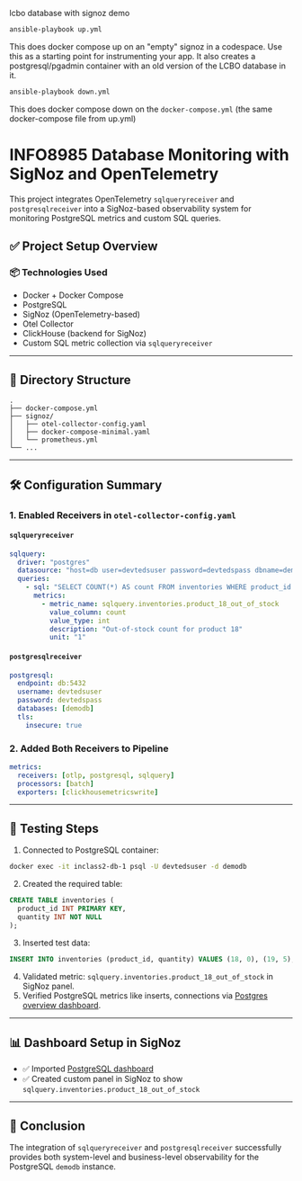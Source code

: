 lcbo database with signoz demo

```bash
ansible-playbook up.yml
```

This does docker compose up on an "empty" signoz in a codespace. Use this as a starting point for instrumenting your app. It also creates a postgresql/pgadmin container with an old version of the LCBO database in it.

```bash
ansible-playbook down.yml
```

This does docker compose down on the `docker-compose.yml` (the same docker-compose file from up.yml)






# INFO8985 Database Monitoring with SigNoz and OpenTelemetry

This project integrates OpenTelemetry `sqlqueryreceiver` and `postgresqlreceiver` into a SigNoz-based observability system for monitoring PostgreSQL metrics and custom SQL queries.

## ✅ Project Setup Overview

### 📦 Technologies Used
- Docker + Docker Compose
- PostgreSQL
- SigNoz (OpenTelemetry-based)
- Otel Collector
- ClickHouse (backend for SigNoz)
- Custom SQL metric collection via `sqlqueryreceiver`

---

## 📁 Directory Structure
```
.
├── docker-compose.yml
├── signoz/
│   ├── otel-collector-config.yaml
│   ├── docker-compose-minimal.yaml
│   └── prometheus.yml
└── ...
```

---

## 🛠️ Configuration Summary

### 1. Enabled Receivers in `otel-collector-config.yaml`

#### `sqlqueryreceiver`
```yaml
sqlquery:
  driver: "postgres"
  datasource: "host=db user=devtedsuser password=devtedspass dbname=demodb sslmode=disable"
  queries:
    - sql: "SELECT COUNT(*) AS count FROM inventories WHERE product_id = 18 AND quantity = 0"
      metrics:
        - metric_name: sqlquery.inventories.product_18_out_of_stock
          value_column: count
          value_type: int
          description: "Out-of-stock count for product 18"
          unit: "1"
```

#### `postgresqlreceiver`
```yaml
postgresql:
  endpoint: db:5432
  username: devtedsuser
  password: devtedspass
  databases: [demodb]
  tls:
    insecure: true
```

### 2. Added Both Receivers to Pipeline
```yaml
metrics:
  receivers: [otlp, postgresql, sqlquery]
  processors: [batch]
  exporters: [clickhousemetricswrite]
```

---

## 🧪 Testing Steps

1. Connected to PostgreSQL container:
```bash
docker exec -it inclass2-db-1 psql -U devtedsuser -d demodb
```
2. Created the required table:
```sql
CREATE TABLE inventories (
  product_id INT PRIMARY KEY,
  quantity INT NOT NULL
);
```
3. Inserted test data:
```sql
INSERT INTO inventories (product_id, quantity) VALUES (18, 0), (19, 5), (20, 0);
```

4. Validated metric: `sqlquery.inventories.product_18_out_of_stock` in SigNoz panel.
5. Verified PostgreSQL metrics like inserts, connections via [Postgres overview dashboard](https://signoz.io/dashboards/).

---

## 📊 Dashboard Setup in SigNoz

- ✅ Imported [PostgreSQL dashboard](https://signoz.io/dashboards/)
- ✅ Created custom panel in SigNoz to show `sqlquery.inventories.product_18_out_of_stock`

---

## 🎯 Conclusion

The integration of `sqlqueryreceiver` and `postgresqlreceiver` successfully provides both system-level and business-level observability for the PostgreSQL `demodb` instance.
